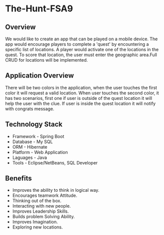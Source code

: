 # The-Hunt-FSA9

## Overview 
We would like to create an app that can be played on a mobile device. The app would encourage players to complete a 'quest' by encountering a specific list of locations. 
A player would activate one of the locations in the quest. To score that location, the user must enter the geographic area.Full CRUD for locations will be implemented.

## Application Overview
There will be two colors in the application, when the user touches the first color it will request a valid location. When user touches the second color, it has two scenarios, first one if user is outside of the quest location it will help the user with the clue. If user is inside the quest location it will notify with congrats message.

## Technology Stack

- Framework - Spring Boot
- Database - My SQL
- ORM - Hibernate
- Platform - Web Application 
- Laguages - Java
- Tools - Eclipse/NetBeans, SQL Developer

## Benefits

* Improves the ability to think in logical way.
* Encourages teamwork Attitude.
* Thinking out of the box.
* Interacting with new people.
* Improves Leadership Skills.
* Builds problem Solving Ability.
* Improves Imagination.
* Exploring new locations.
